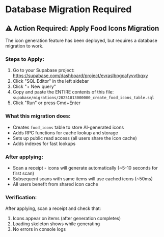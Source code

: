 # Database Migration Required

## ⚠️ Action Required: Apply Food Icons Migration

The icon generation feature has been deployed, but requires a database migration to work.

### Steps to Apply:

1. Go to your Supabase project: https://supabase.com/dashboard/project/evraslbpgcafyvvtbqxy
2. Click "SQL Editor" in the left sidebar
3. Click "+ New query"
4. Copy and paste the ENTIRE contents of this file: `supabase/migrations/20251013000000_create_food_icons_table.sql`
5. Click "Run" or press Cmd+Enter

### What this migration does:

- Creates `food_icons` table to store AI-generated icons
- Adds RPC functions for cache lookup and storage
- Sets up public read access (all users share the icon cache)
- Adds indexes for fast lookups

### After applying:

- Scan a receipt - icons will generate automatically (~5-10 seconds for first scan)
- Subsequent scans with same items will use cached icons (~50ms)
- All users benefit from shared icon cache

### Verification:

After applying, scan a receipt and check that:
1. Icons appear on items (after generation completes)
2. Loading skeleton shows while generating
3. No errors in console logs
